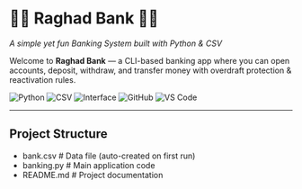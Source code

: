 # 🏦💸 Raghad Bank 💸🏦  
*A simple yet fun Banking System built with Python & CSV*  

Welcome to **Raghad Bank** — a CLI-based banking app where you can open accounts, deposit, withdraw, and transfer money with overdraft protection & reactivation rules.  

![Python](https://img.shields.io/badge/Python-3.10+-blue?logo=python)  ![CSV](https://img.shields.io/badge/Data-CSV-lightgrey?logo=files)  ![Interface](https://img.shields.io/badge/Interface-CLI-green?logo=windowsterminal)  ![GitHub](https://img.shields.io/badge/Hosted_on-GitHub-black?logo=github)  ![VS Code](https://img.shields.io/badge/Editor-VS%20Code-blue?logo=visualstudiocode)  

---
##  Project Structure
- bank.csv      # Data file (auto-created on first run)  
- banking.py    # Main application code  
- README.md     # Project documentation  
